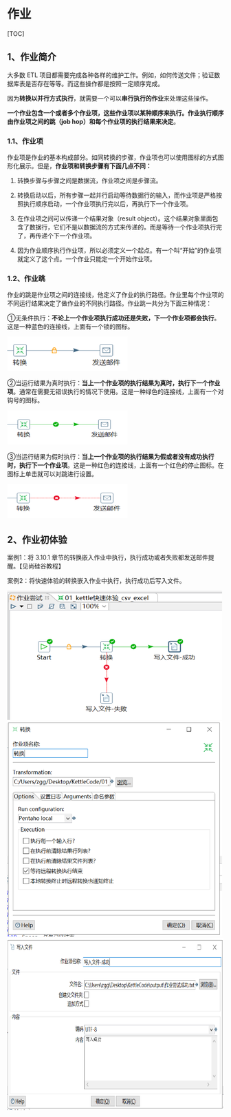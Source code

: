 # 作业

[TOC]

## 1、作业简介

大多数 ETL 项目都需要完成各种各样的维护工作。例如，如何传送文件；验证数据库表是否存在等等。而这些操作都是按照一定顺序完成。

因为**转换以并行方式执行**，就需要一个可以**串行执行的作业**来处理这些操作。

**一个作业包含一个或者多个作业项，这些作业项以某种顺序来执行。作业执行顺序由作业项之间的跳（job hop）和每个作业项的执行结果来决定**。

### 1.1、作业项

作业项是作业的基本构成部分。如同转换的步骤，作业项也可以使用图标的方式图形化展示。但是，**作业项和转换步骤有下面几点不同：**

1. 转换步骤与步骤之间是数据流，作业项之间是步骤流。

2. 转换启动以后，所有步骤一起并行启动等待数据行的输入，而作业项是严格按照执行顺序启动，一个作业项执行完以后，再执行下一个作业项。

3. 在作业项之间可以传递一个结果对象（result object）。这个结果对象里面包含了数据行，它们不是以数据流的方式来传递的。而是等待一个作业项执行完了，再传递个下一个作业项。

4. 因为作业顺序执行作业项，所以必须定义一个起点。有一个叫“开始”的作业项就定义了这个点。一个作业只能定一个开始作业项。

### 1.2、作业跳

作业的跳是作业项之间的连接线，他定义了作业的执行路径。作业里每个作业项的不同运行结果决定了做作业的不同执行路径。作业跳一共分为下面三种情况：

①无条件执行：**不论上一个作业项执行成功还是失败，下一个作业项都会执行**。这是一种蓝色的连接线，上面有一个锁的图标。

<img src="../image/kettle作业01.png" alt="kettle作业01" height="80" width="280" >

②当运行结果为真时执行：**当上一个作业项的执行结果为真时，执行下一个作业项**。通常在需要无错误执行的情况下使用。这是一种绿色的连接线，上面有一个对钩号的图标。

<img src="../image/kettle作业02.png" alt="kettle作业02" height="80" width="280" >


③当运行结果为假时执行：**当上一个作业项的执行结果为假或者没有成功执行时，执行下一个作业项**。这是一种红色的连接线，上面有一个红色的停止图标。在图标上单击就可以对跳进行设置。

<img src="../image/kettle作业03.png" alt="kettle作业03" height="80" width="280" >

## 2、作业初体验

案例1：将 3.10.1 章节的转换嵌入作业中执行，执行成功或者失败都发送邮件提醒。【见尚硅谷教程】

案例2：将快速体验的转换嵌入作业中执行，执行成功后写入文件。

<img src="../image/kettle作业04.png" alt="kettle作业04" height="300" width="500" >

<img src="../image/kettle作业05.png" alt="kettle作业05" height="500" width="500" >

<img src="../image/kettle作业06.png" alt="kettle作业06" height="400" width="600" >
